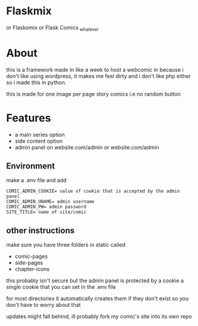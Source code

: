 # Flaskmix
or Flaskomix
or Flask Comics
<sub>whatever</sub>

# About
this is a framework made in like a week to host a webcomic in because i don't like using wordpress, it makes me feel dirty and i don't like php either so i made this in python.

this is made for one image per page story comics
i.e no random button 

# Features
- a main series option
- side content option
- admin panel on website.com/admin or website.com/admin


## Environment
make a .env file and add
```
COMIC_ADMIN_COOKIE= value of cookie that is accepted by the admin panel
COMIC_ADMIN_UNAME= admin username
COMIC_ADMIN_PW= admin password
SITE_TITLE= name of site/comic
```

## other instructions

make sure you have three folders in static called
- comic-pages
- side-pages
- chapter-icons

this probably isn't secure but the admin panel is protected by a cookie a single cookie that you can set in the .env file

for most directories it automatically creates them if they don't exist so you don't have to worry about that

updates might fall behind, ill probably fork my comic's site into its own repo
